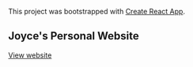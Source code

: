 This project was bootstrapped with [Create React App](https://github.com/facebook/create-react-app).

## Joyce's Personal Website

[View website](https://joyce-kwon-dev.herokuapp.com/)